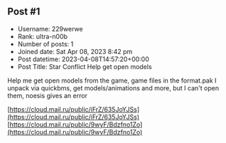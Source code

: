 ## Post #1
- Username: 229werwe
- Rank: ultra-n00b
- Number of posts: 1
- Joined date: Sat Apr 08, 2023 8:42 pm
- Post datetime: 2023-04-08T14:57:20+00:00
- Post Title: Star Conflict Help get open models

Help me get open models from the game, game files in the format.pak I unpack via quickbms, get models/animations and more, but I can't open them, noesis gives an error

[https://cloud.mail.ru/public/iFrZ/635JoYJSs](https://cloud.mail.ru/public/iFrZ/635JoYJSs)
[https://cloud.mail.ru/public/9wyF/Bdzfno1Zo](https://cloud.mail.ru/public/9wyF/Bdzfno1Zo)

